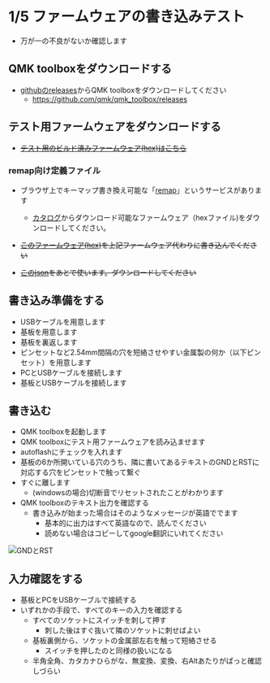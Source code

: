 # 1/5 ファームウェアの書き込みテスト

* 万が一の不良がないか確認します

## QMK toolboxをダウンロードする

* [githubのreleases](https://github.com/qmk/qmk_toolbox/releases)からQMK toolboxをダウンロードしてください
  * https://github.com/qmk/qmk_toolbox/releases

## テスト用ファームウェアをダウンロードする

* ~~[テスト用のビルド済みファームウェア(hex)はこちら](./jp60_v1p1_default.hex)~~

### remap向け定義ファイル

* ブラウザ上でキーマップ書き換え可能な「[remap](https://remap-keys.app/)」というサービスがあります
  * [カタログ](https://remap-keys.app/catalog/qn9cptGolkkRaDniKu2d/firmware)からダウンロード可能なファームウェア（hexファイル)をダウンロードしてください。

* ~~[このファームウェア(hex)](./jp60_v1p1_via.hex)を上記ファームウェア代わりに書き込んでください~~
* ~~[このjson](./jp60_v1p1.json)をあとで使います。ダウンロードしてください~~


## 書き込み準備をする

* USBケーブルを用意します
* 基板を用意します
* 基板を裏返します
* ピンセットなど2.54mm間隔の穴を短絡させやすい金属製の何か（以下ピンセット）を用意します
* PCとUSBケーブルを接続します
* 基板とUSBケーブルを接続します

## 書き込む

* QMK toolboxを起動します
* QMK toolboxにテスト用ファームウェアを読み込ませます
* autoflashにチェックを入れます
* 基板の6か所開いている穴のうち、隣に書いてあるテキストのGNDとRSTに対応する穴をピンセットで触って繋ぐ
* すぐに離します
  * (windowsの場合)切断音でリセットされたことがわかります
* QMK toolboxのテキスト出力を確認する
  * 書き込みが始まった場合はそのようなメッセージが英語ででます
    * 基本的に出力はすべて英語なので、読んでください
    * 読めない場合はコピーしてgoogle翻訳にいれてください


![GNDとRST](/jp60ss/reset_keyboard.jpg)


## 入力確認をする

* 基板とPCをUSBケーブルで接続する
* いずれかの手段で、すべてのキーの入力を確認する
  * すべてのソケットにスイッチを刺して押す
    * 刺した後はすぐ抜いて隣のソケットに刺せばよい
  * 基板裏側から、ソケットの金属部左右を触って短絡させる
    * スイッチを押したのと同様の扱いになる
  * 半角全角、カタカナひらがな、無変換、変換、右Altあたりがぱっと確認しづらい